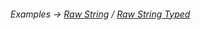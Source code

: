 ###### Examples -> [Raw String](../../examples/raw-string.md) / [Raw String Typed](../../examples/raw-string-typed.md)
